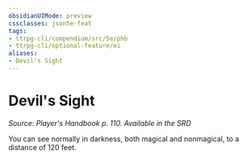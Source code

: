 ```yaml
---
obsidianUIMode: preview
cssclasses: json5e-feat
tags:
- ttrpg-cli/compendium/src/5e/phb
- ttrpg-cli/optional-feature/ei
aliases:
- Devil's Sight
---
```

# Devil's Sight
*Source: Player's Handbook p. 110. Available in the <span title='Systems Reference Document (5.1)'>SRD</span>*  

You can see normally in darkness, both magical and nonmagical, to a distance of 120 feet.